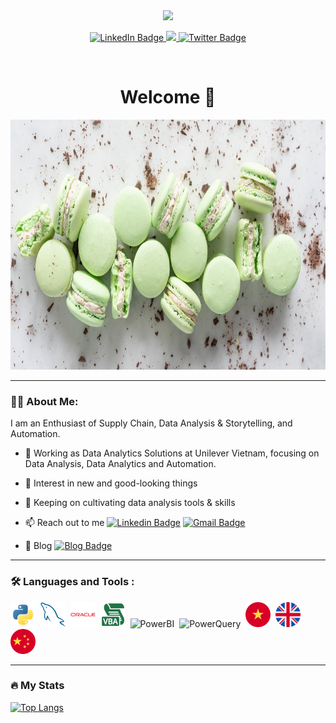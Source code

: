 
<!--
**LeNgocPhuongTrinh/LeNgocPhuongTrinh** is a ✨ _special_ ✨ repository because its `README.md` (this file) appears on your GitHub profile.

Here are some ideas to get you started:

- 🔭 I’m currently working on ...
- 🌱 I’m currently learning ...
- 👯 I’m looking to collaborate on ...
- 🤔 I’m looking for help with ...
- 💬 Ask me about ...
- 📫 How to reach me: ...
- 😄 Pronouns: ...
- ⚡ Fun fact: ...
-->

<!-- HEADER -->
<div id="header" align="center">
  <img src="https://media.giphy.com/media/hqgD6bocRHhEjamBPA/giphy.gif" width="100"/>
</div>

<div id="badges">
  <p align="center">
    <a href="https://www.linkedin.com/in/kayleetrinh99/" target="_blank">
      <img src="https://img.shields.io/badge/LinkedIn-blue?style=for-the-badge&logo=linkedin&logoColor=white" alt="LinkedIn Badge"/>
    </a>
    <a href="mailto:lengocphuongtrinh.ftu2@gmail.com" target="_blank">
      <img src="https://img.shields.io/badge/Gmail-grey?style=for-the-badge&logo=gmail&logoColor=white%22%20alt=%22Gmail%20Badge%22/"/>
    </a>
    <a href="https://lengocphuongtrinh.wixsite.com/lnpt/" target="_blank">
      <img src="https://img.shields.io/badge/Blog-blue?style=for-the-badge&logo=twitter&logoColor=white" alt="Twitter Badge"/>
    </a>
  </p> 
</div>

<div id="viewcounter">
   <p align="center">
     <img src="https://komarev.com/ghpvc/?username=your-github-lengocphuongtrinh&style=flat-square&color=blue" alt=""/>
   </p> 
</div>

<h1 align="center">
Welcome 👋
</h1>

<!-- Greeting -->

<div align="center">
  <img src="https://github.com/LeNgocPhuongTrinh/LeNgocPhuongTrinh/blob/main/icons/Mint%20Chocolate%20Chip%20Macarons.jpg" width="1000" height="400"/>
</div>

---

### :woman_technologist: About Me:
<!-- https://github.com/ikatyang/emoji-cheat-sheet/blob/master/README.md -->

I am an Enthusiast of Supply Chain, Data Analysis & Storytelling, and Automation.

- :tulip: Working as Data Analytics Solutions at Unilever Vietnam, focusing on Data Analysis, Data Analytics and Automation.

- :maple_leaf: Interest in new and good-looking things

- :seedling: Keeping on cultivating data analysis tools & skills

- :mailbox: Reach out to me 
  [![Linkedin Badge](https://img.shields.io/badge/-LinkedIn-blue?style=flat&logo=Linkedin&logoColor=white)](https://www.linkedin.com/in/kayleetrinh99/) 
  [![Gmail Badge](https://img.shields.io/badge/-GMail-red?style=flat&logo=Gmail&logoColor=white)](mailto:lengocphuongtrinh.ftu2@gmail.com)
- :blossom: Blog [![Blog Badge](https://img.shields.io/badge/-Blog-blue?style=flat&logo=Twitter&logoColor=white)](https://lengocphuongtrinh.wixsite.com/lnpt)

---

### :hammer_and_wrench: Languages and Tools :

<div>
  <img src="https://github.com/devicons/devicon/blob/master/icons/python/python-original.svg" title="Python" alt="Python" width="40" height="40"/>&nbsp;
  <img src="https://github.com/devicons/devicon/blob/master/icons/mysql/mysql-original.svg" title="MySQL" alt="MySQL" width="40" height="40"/>&nbsp;
  <img src="https://github.com/devicons/devicon/blob/master/icons/oracle/oracle-original.svg" title="Oracle" alt="Oracle" width="40" height="40"/>&nbsp;
  <img src="https://github.com/LeNgocPhuongTrinh/LeNgocPhuongTrinh/blob/main/icons/excel-vba.png" title="VBA" alt="VBA" width="40" height="40"/>&nbsp;
  <img src="https://github.com/microsoft/PowerBI-Icons/blob/main/SVG/Power-BI.svg" title="PowerBI" alt="PowerBI" width="40" height="40"/>&nbsp;
  <img src="https://github.com/microsoft/PowerBI-Icons/blob/main/SVG/Power-Query-Colored.svg" title="PowerQuery" alt="PowerQuery" width="40" height="40"/>&nbsp;
  <img src="https://github.com/LeNgocPhuongTrinh/LeNgocPhuongTrinh/blob/main/icons/vietnam.png"  title="Vietnam" alt="Vietnam" width="40" height="40"/>&nbsp;
  <img src="https://github.com/LeNgocPhuongTrinh/LeNgocPhuongTrinh/blob/main/icons/united-kingdom.png"  title="English" alt="English" width="40" height="40"/>&nbsp;
  <img src="https://github.com/LeNgocPhuongTrinh/LeNgocPhuongTrinh/blob/main/icons/china.png" title="Chinese" alt="Chinese" width="40" height="40"/>&nbsp;
</div>

---

### :fire: My Stats

[![Top Langs](https://github-readme-stats.vercel.app/api/top-langs/?username=lengocphuongtrinh&layout=compact)](https://github.com/anuraghazra/github-readme-stats)

